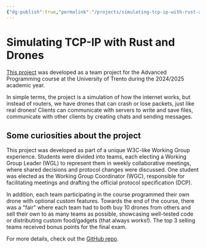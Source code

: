 ```yaml
---
{"dg-publish":true,"permalink":"/projects/simulating-tcp-ip-with-rust-and-drones/","created":"2025-03-29T18:10:42.522+01:00","updated":"2025-10-01T15:17:02.663+02:00"}
---
```


# Simulating TCP-IP with Rust and Drones

[This project](https://github.com/F4bbi/a-rust-project-about-drones) was developed as a team project for the Advanced Programming course at the University of Trento during the 2024/2025 academic year.

In simple terms, the project is a simulation of how the internet works, but instead of routers, we have drones that can crash or lose packets, just like real drones! Clients can communicate with servers to write and save files, communicate with other clients by creating chats and sending messages.

## Some curiosities about the project

This project was developed as part of a unique W3C-like Working Group experience. Students were divided into teams, each electing a Working Group Leader (WGL) to represent them in weekly collaborative meetings, where shared decisions and protocol changes were discussed. One student was elected as the Working Group Coordinator (WGC), responsible for facilitating meetings and drafting the official protocol specification (DCP).

In addition, each team participating in the course programmed their own drone with optional custom features. Towards the end of the course, there was a "fair" where each team had to both buy 10 drones from others and sell their own to as many teams as possible, showcasing well-tested code or distributing custom food/gadgets (that always works!). The top 3 selling teams received bonus points for the final exam.

For more details, check out the [GitHub repo](https://github.com/F4bbi/a-rust-project-about-drones).
